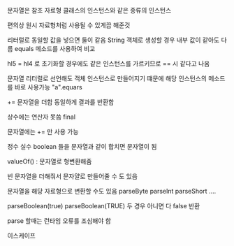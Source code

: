 문자열은 참조 자료형
클래스의 인스턴스와 같은 종류의 인스턴스

편의상 원시 자료형처럼 사용될 수 있게끔 해준것

리터럴로 동일할 값을 넣으면 둘이 같음
String 객체로 생성할 경우 내부 값이 같아도 다름
equals 메소드를 사용하여 비교

hl5 = hl4 로 초기화할 경우에도 같은 인스턴스를 가르키므로 == 시 같다고 나옴

문자열 리터럴로 선언해도 객체 인스턴스로 만들어지기 떄문에 해당 인스턴스의 메소드를 바로 사용가능
"a".equars

+=
문자열을 더함
동일하게 결과를 반환함

상수에는 연산자 못씀
final

문자열에는 += 만 사용 가능

정수 실수 boolean 들을 문자열과 같이 합치면 문자열이 됨

valueOf() : 문자열로 형변환해줌

빈 문자열을 더해줘서 문자얄로 만들어줄 수 도 있음

문자열을 해당 자료형으로 변환할 수도 있음
parseByte
parseInt
parseShort
....


parseBoolean(true)
parseBoolean(TRUE)
두 경우 아니면 다 false 반환

parse 할때는 런타임 오류를 조심해야 함

이스케이프



